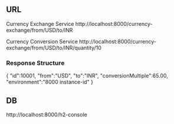 

## URL
Currency Exchange Service
http://localhost:8000/currency-exchange/from/USD/to/INR

Currency Conversion Service
http://localhost:8000/currency-exchange/from/USD/to/INR/quantity/10

### Response Structure
{
    "id":10001,
    "from":"USD",
    "to":"INR",
    "conversionMultiple":65.00,
    "environment":"8000 instance-id"
}

## DB
http://localhost:8000/h2-console

